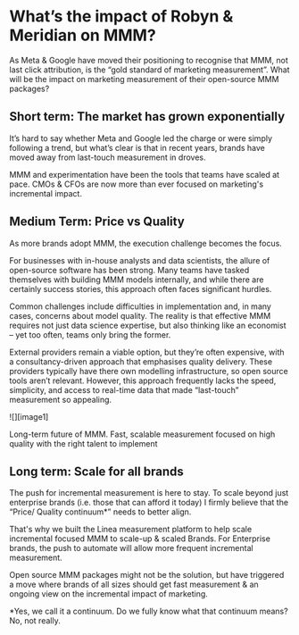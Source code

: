 # **What’s the impact of Robyn & Meridian on MMM?** 

As Meta & Google have moved their positioning to recognise that MMM, not last click attribution, is the “gold standard of marketing measurement”. What will be the impact on marketing measurement of their open-source MMM packages?

## Short term: The market has grown exponentially 

It’s hard to say whether Meta and Google led the charge or were simply following a trend, but what’s clear is that in recent years, brands have moved away from last-touch measurement in droves. 

MMM and experimentation have been the tools that teams have scaled at pace. CMOs & CFOs are now more than ever focused on marketing's incremental impact.

## Medium Term: Price vs Quality

As more brands adopt MMM, the execution challenge becomes the focus.

For businesses with in-house analysts and data scientists, the allure of open-source software has been strong. Many teams have tasked themselves with building MMM models internally, and while there are certainly success stories, this approach often faces significant hurdles. 

Common challenges include difficulties in implementation and, in many cases, concerns about model quality. The reality is that effective MMM requires not just data science expertise, but also thinking like an economist – yet too often, teams only bring the former.

External providers remain a viable option, but they’re often expensive, with a consultancy-driven approach that emphasises quality delivery. These providers typically have there own modelling infrastructure, so open source tools aren’t relevant. However, this approach frequently lacks the speed, simplicity, and access to real-time data that made “last-touch” measurement so appealing.

![][image1]

Long-term future of MMM. Fast, scalable measurement focused on high quality with the right talent to implement

## Long term: Scale for all brands

The push for incremental measurement is here to stay. To scale beyond just enterprise brands (i.e. those that can afford it today) I firmly believe that the “Price/ Quality continuum\*” needs to better align. 

That's why we built the Linea measurement platform to help scale incremental focused MMM to scale-up & scaled Brands. For Enterprise brands, the push to automate will allow more frequent incremental measurement.

Open source MMM packages might not be the solution, but have triggered a move where brands of all sizes should get fast measurement & an ongoing view on the incremental impact of marketing. 

\*Yes, we call it a continuum. Do we fully know what that continuum means? No, not really.
